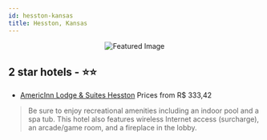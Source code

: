 ```yaml
---
id: hesston-kansas
title: Hesston, Kansas
---
```


<center><img src="https://i.travelapi.com/hotels/1000000/970000/970000/969957/75d5e0f0_z.jpg" alt="Featured Image" /></center>


##  2 star hotels - ⭐️⭐️

-    [AmericInn Lodge & Suites Hesston](https://us.hurb.com/hotels/hesston/americinn-lodge-suites-hesston-JNP-JP779616?cmp=18055) Prices from R$ 333,42
   > Be sure to enjoy recreational amenities including an indoor pool and a spa tub. This hotel also features wireless Internet access (surcharge), an arcade/game room, and a fireplace in the lobby.
